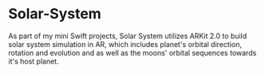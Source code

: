 # Solar-System
As part of my mini Swift projects, Solar System utilizes ARKit 2.0 to build solar system simulation in AR, which includes planet's orbital direction, rotation and evolution and as well as the moons' orbital sequences towards it's host planet.
